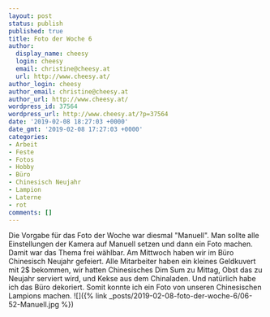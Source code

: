 ```yaml
---
layout: post
status: publish
published: true
title: Foto der Woche 6
author:
  display_name: cheesy
  login: cheesy
  email: christine@cheesy.at
  url: http://www.cheesy.at/
author_login: cheesy
author_email: christine@cheesy.at
author_url: http://www.cheesy.at/
wordpress_id: 37564
wordpress_url: http://www.cheesy.at/?p=37564
date: '2019-02-08 18:27:03 +0000'
date_gmt: '2019-02-08 17:27:03 +0000'
categories:
- Arbeit
- Feste
- Fotos
- Hobby
- Büro
- Chinesisch Neujahr
- Lampion
- Laterne
- rot
comments: []
---
```

Die Vorgabe für das Foto der Woche war diesmal "Manuell". Man sollte alle Einstellungen der Kamera auf Manuell setzen und dann ein Foto machen. Damit war das Thema frei wählbar. Am Mittwoch haben wir im Büro Chinesisch Neujahr gefeiert. Alle Mitarbeiter haben ein kleines Geldkuvert mit 2$ bekommen, wir hatten Chinesisches Dim Sum zu Mittag, Obst das zu Neujahr serviert wird, und Kekse aus dem Chinaladen. Und natürlich habe ich das Büro dekoriert. Somit konnte ich ein Foto von unseren Chinesischen Lampions machen.
![]({% link _posts/2019-02-08-foto-der-woche-6/06-52-Manuell.jpg %})

